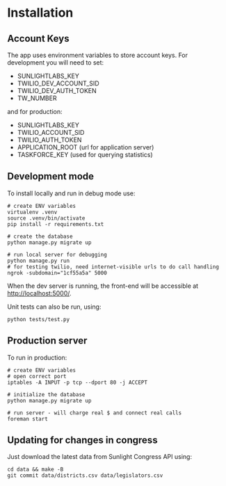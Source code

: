 Installation
==============

Account Keys
------------

The app uses environment variables to store account keys. For development you will need to set:

* SUNLIGHTLABS_KEY
* TWILIO_DEV_ACCOUNT_SID
* TWILIO_DEV_AUTH_TOKEN
* TW_NUMBER

and for production:

* SUNLIGHTLABS_KEY
* TWILIO_ACCOUNT_SID
* TWILIO_AUTH_TOKEN
* APPLICATION_ROOT (url for application server)
* TASKFORCE_KEY (used for querying statistics)


Development mode
-------------------
To install locally and run in debug mode use:

    # create ENV variables
    virtualenv .venv
    source .venv/bin/activate
    pip install -r requirements.txt

    # create the database
    python manage.py migrate up
 
    # run local server for debugging
    python manage.py run
    # for testing twilio, need internet-visible urls to do call handling
    ngrok -subdomain="1cf55a5a" 5000

When the dev server is running, the front-end will be accessible at [http://localhost:5000/](http://localhost:5000/).

Unit tests can also be run, using:

    python tests/test.py

Production server
------------------
To run in production:

    # create ENV variables
    # open correct port
    iptables -A INPUT -p tcp --dport 80 -j ACCEPT
    
    # initialize the database
    python manage.py migrate up

    # run server - will charge real $ and connect real calls
    foreman start

Updating for changes in congress
--------------------------------
Just download the latest data from Sunlight Congress API using:

    cd data && make -B
    git commit data/districts.csv data/legislators.csv
